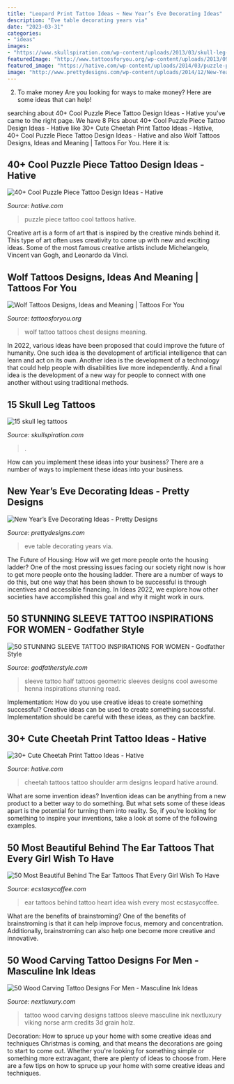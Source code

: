 ```yaml
---
title: "Leopard Print Tattoo Ideas ~ New Year’s Eve Decorating Ideas"
description: "Eve table decorating years via"
date: "2023-03-31"
categories:
- "ideas"
images:
- "https://www.skullspiration.com/wp-content/uploads/2013/03/skull-leg-tattoos-1.jpg"
featuredImage: "http://www.tattoosforyou.org/wp-content/uploads/2013/09/Wolf-Chest-Tattoo.jpg"
featured_image: "https://hative.com/wp-content/uploads/2014/03/puzzle-piece-tattoos/25-puzzle-piece-on-back.jpg"
image: "http://www.prettydesigns.com/wp-content/uploads/2014/12/New-Year-Eve-Table.jpg"
---
```



2. To make money
Are you looking for ways to make money? Here are some ideas that can help!

	

		
searching about 40+ Cool Puzzle Piece Tattoo Design Ideas - Hative you've came to the right page. We have 8 Pics about 40+ Cool Puzzle Piece Tattoo Design Ideas - Hative like 30+ Cute Cheetah Print Tattoo Ideas - Hative, 40+ Cool Puzzle Piece Tattoo Design Ideas - Hative and also Wolf Tattoos Designs, Ideas and Meaning | Tattoos For You. Here it is:
		
    
## 40+ Cool Puzzle Piece Tattoo Design Ideas - Hative

<img loading=lazy src="https://hative.com/wp-content/uploads/2014/03/puzzle-piece-tattoos/25-puzzle-piece-on-back.jpg" onerror="this.onerror=null;this.src='https://tse1.mm.bing.net/th?id=OIP.5EZjUfGygGY1EAeKJHQA-gHaLD&amp;pid=15.1';" alt="40+ Cool Puzzle Piece Tattoo Design Ideas - Hative">

_Source: hative.com_

>puzzle piece tattoo cool tattoos hative. 

	

Creative art is a form of art that is inspired by the creative minds behind it. This type of art often uses creativity to come up with new and exciting ideas. Some of the most famous creative artists include Michelangelo, Vincent van Gogh, and Leonardo da Vinci.

    
## Wolf Tattoos Designs, Ideas And Meaning | Tattoos For You

<img loading=lazy src="http://www.tattoosforyou.org/wp-content/uploads/2013/09/Wolf-Chest-Tattoo.jpg" onerror="this.onerror=null;this.src='https://tse4.mm.bing.net/th?id=OIP.UpIiNhBL9_DGhAOzs5Uk0QHaJ4&amp;pid=15.1';" alt="Wolf Tattoos Designs, Ideas and Meaning | Tattoos For You">

_Source: tattoosforyou.org_

>wolf tattoo tattoos chest designs meaning. 

	

In 2022, various ideas have been proposed that could improve the future of humanity. One such idea is the development of artificial intelligence that can learn and act on its own. Another idea is the development of a technology that could help people with disabilities live more independently. And a final idea is the development of a new way for people to connect with one another without using traditional methods.

    
## 15 Skull Leg Tattoos

<img loading=lazy src="https://www.skullspiration.com/wp-content/uploads/2013/03/skull-leg-tattoos-1.jpg" onerror="this.onerror=null;this.src='https://tse3.mm.bing.net/th?id=OIP.AhpvshIKoDi9AuSMYTTo0QHaJ-&amp;pid=15.1';" alt="15 skull leg tattoos">

_Source: skullspiration.com_

>. 

	

How can you implement these ideas into your business?
There are a number of ways to implement these ideas into your business.

    
## New Year’s Eve Decorating Ideas - Pretty Designs

<img loading=lazy src="http://www.prettydesigns.com/wp-content/uploads/2014/12/New-Year-Eve-Table.jpg" onerror="this.onerror=null;this.src='https://tse1.mm.bing.net/th?id=OIP.sdU3deWNeWCc_uMYRI6k1QHaK7&amp;pid=15.1';" alt="New Year’s Eve Decorating Ideas - Pretty Designs">

_Source: prettydesigns.com_

>eve table decorating years via. 

	

The Future of Housing: How will we get more people onto the housing ladder?
One of the most pressing issues facing our society right now is how to get more people onto the housing ladder. There are a number of ways to do this, but one way that has been shown to be successful is through incentives and accessible financing. In Ideas 2022, we explore how other societies have accomplished this goal and why it might work in ours.

    
## 50 STUNNING SLEEVE TATTOO INSPIRATIONS FOR WOMEN - Godfather Style

<img loading=lazy src="http://godfatherstyle.com/wp-content/uploads/2016/02/Half-Sleeve-Tattoo-Woman1.jpg" onerror="this.onerror=null;this.src='https://tse1.mm.bing.net/th?id=OIP.4zDo9gTl9SYOASdG75KKMAHaK4&amp;pid=15.1';" alt="50 STUNNING SLEEVE TATTOO INSPIRATIONS FOR WOMEN - Godfather Style">

_Source: godfatherstyle.com_

>sleeve tattoo half tattoos geometric sleeves designs cool awesome henna inspirations stunning read. 

	

Implementation: How do you use creative ideas to create something successful?
Creative ideas can be used to create something successful. Implementation should be careful with these ideas, as they can backfire.

    
## 30+ Cute Cheetah Print Tattoo Ideas - Hative

<img loading=lazy src="https://hative.com/wp-content/uploads/2014/02/cheetah-tattoos/cheetah-print-shoulder-tattoo-31.jpg" onerror="this.onerror=null;this.src='https://tse3.mm.bing.net/th?id=OIP.a04xWWILtfBpcuHMexbMWwHaLU&amp;pid=15.1';" alt="30+ Cute Cheetah Print Tattoo Ideas - Hative">

_Source: hative.com_

>cheetah tattoos tattoo shoulder arm designs leopard hative around. 

	

What are some invention ideas?
Invention ideas can be anything from a new product to a better way to do something. But what sets some of these ideas apart is the potential for turning them into reality. So, if you're looking for something to inspire your inventions, take a look at some of the following examples.

    
## 50 Most Beautiful Behind The Ear Tattoos That Every Girl Wish To Have

<img loading=lazy src="https://i2.wp.com/www.ecstasycoffee.com/wp-content/uploads/2016/08/Colorful-Heart-Ear-Tattoo-Idea.jpg?resize=600%2C1055" onerror="this.onerror=null;this.src='https://tse3.mm.bing.net/th?id=OIP.sl_sRsUh-5VrYXymUoDxdwHaNB&amp;pid=15.1';" alt="50 Most Beautiful Behind The Ear Tattoos That Every Girl Wish To Have">

_Source: ecstasycoffee.com_

>ear tattoos behind tattoo heart idea wish every most ecstasycoffee. 

	

What are the benefits of brainstroming?
One of the benefits of brainstroming is that it can help improve focus, memory and concentration. Additionally, brainstroming can also help one become more creative and innovative.

    
## 50 Wood Carving Tattoo Designs For Men - Masculine Ink Ideas

<img loading=lazy src="http://nextluxury.com/wp-content/uploads/masculine-guys-3d-wood-carving-full-sleeve-tattoo-designs.jpg" onerror="this.onerror=null;this.src='https://tse1.mm.bing.net/th?id=OIP.aeUGvY1VnJq1T-VlzGLFRQAAAA&amp;pid=15.1';" alt="50 Wood Carving Tattoo Designs For Men - Masculine Ink Ideas">

_Source: nextluxury.com_

>tattoo wood carving designs tattoos sleeve masculine ink nextluxury viking norse arm credits 3d grain holz. 

	

Decoration: How to spruce up your home with some creative ideas and techniques
Christmas is coming, and that means the decorations are going to start to come out. Whether you're looking for something simple or something more extravagant, there are plenty of ideas to choose from. Here are a few tips on how to spruce up your home with some creative ideas and techniques.

